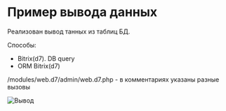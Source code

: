 # Пример вывода данных

Реализован вывод танных из таблиц БД.

Способы:
* Bitrix(d7). DB query
* ORM Bitrix(d7)

/modules/web.d7/admin/web.d7.php - в комментариях указаны разные вызовы

![Вывод](https://i.ibb.co/C8NfwTb/3.jpg)
